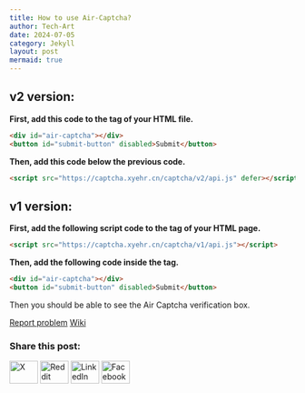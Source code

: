 ```yaml
---
title: How to use Air-Captcha?
author: Tech-Art
date: 2024-07-05
category: Jekyll
layout: post
mermaid: true
---
```


## v2 version:

**First, add this code to the <body> tag of your HTML file.**

```html
<div id="air-captcha"></div>
<button id="submit-button" disabled>Submit</button>
```

**Then, add this code below the previous code.**

```html
<script src="https://captcha.xyehr.cn/captcha/v2/api.js" defer></script>
```

## v1 version:

**First, add the following script code to the <head> tag of your HTML page.**

```html
<script src="https://captcha.xyehr.cn/captcha/v1/api.js"></script>
```

**Then, add the following code inside the <body> tag.**

```html
<div id="air-captcha"></div>
<button id="submit-button" disabled>Submit</button>
```

Then you should be able to see the Air Captcha verification box.

[Report problem](mailto:devhuang000@outlook.com) [Wiki](https://github.com/Dev-Huang1/Air-Captcha/wiki)

### Share this post:

<p align="left">
<a href="https://x.com/" target="blank"><img src="https://cdn.xyehr.cn/images/svg/twitter.svg" height="40" width="50" alt="X"></a>
<a href="https://reddit.com/" target="blank"><img src="https://cdn.xyehr.cn/images/svg/reddit.svg" height="40" width="50" alt="Reddit"></a>
<a href="https://linkedin.com" target="blank"><img src="https://cdn.xyehr.cn/images/svg/linkedin.svg" height="40" width="50" alt="LinkedIn"></a>
<a href="https://facebook.com" target="blank"><img src="https://cdn.xyehr.cn/images/svg/facebook-svgrepo-com.svg" height="40" width="50" alt="Facebook"></a>
</p>

<script src="https://giscus.app/client.js"
        data-repo="Dev-Huang1/TechArt-Help"
        data-repo-id="R_kgDOLajIlw"
        data-category="Announcements"
        data-category-id="DIC_kwDOLajIl84Cgmrp"
        data-mapping="pathname"
        data-strict="0"
        data-reactions-enabled="1"
        data-emit-metadata="0"
        data-input-position="bottom"
        data-theme="preferred_color_scheme"
        data-lang="en"
        crossorigin="anonymous"
        async>
</script>
